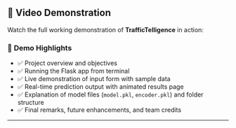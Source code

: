## 🎥 Video Demonstration

Watch the full working demonstration of **TrafficTelligence** in action:


### 📝 **Demo Highlights**

- ✅ Project overview and objectives
- ✅ Running the Flask app from terminal
- ✅ Live demonstration of input form with sample data
- ✅ Real-time prediction output with animated results page
- ✅ Explanation of model files (`model.pkl`, `encoder.pkl`) and folder structure
- ✅ Final remarks, future enhancements, and team credits

---

